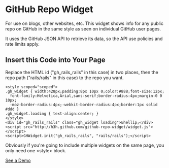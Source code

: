 # GitHub Repo Widget

For use on blogs, other websites, etc. This widget shows info for any public
repo on GitHub in the same style as seen on individual GitHub user pages.

It uses the GitHub JSON API to retrieve its data, so the API use policies and
rate limits apply.

## Insert this Code into Your Page

Replace the HTML id ("gh\_rails\_rails" in this case) in two places, then the
repo path ("rails/rails" in this case) to the repo you want.

    <style scoped="scoped">
    .gh_widget { width:428px;padding:8px 10px 0;color:#888;font-size:12px;
      font-family:Helvetica,Arial,sans-serif;border-radius:4px;margin:0 0 10px;
      -moz-border-radius:4px;-webkit-border-radius:4px;border:1px solid #ddd }
    .gh_widget.loading { text-align:center; }
    </style>
    <div id="gh_rails_rails" class="gh_widget loading">&hellip;</div>
    <script src="http://h3h.github.com/github-repo-widget/widget.js"></script>
    <script>GHWidget.init("gh_rails_rails", "rails/rails");</script>

Obviously if you're going to include multiple widgets on the same page, you
only need one &lt;style&gt; block.

[See a Demo](http://h3h.github.com/github-repo-widget/test.html)
